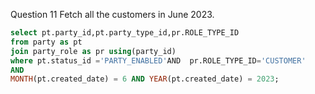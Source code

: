 Question 11
Fetch all the customers in June 2023.
```sql
select pt.party_id,pt.party_type_id,pr.ROLE_TYPE_ID
from party as pt
join party_role as pr using(party_id)
where pt.status_id ='PARTY_ENABLED'AND  pr.ROLE_TYPE_ID='CUSTOMER'
AND 
MONTH(pt.created_date) = 6 AND YEAR(pt.created_date) = 2023;
```
